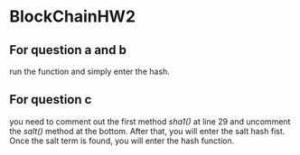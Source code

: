 # BlockChainHW2
## For question a and b
run the function and simply enter the hash.

## For question c
you need to comment out the first method *sha1()* at line 29
and uncomment the *salt()* method at the bottom.
After that, you will enter the salt hash fist. Once the salt term is found, you will enter the hash function.
